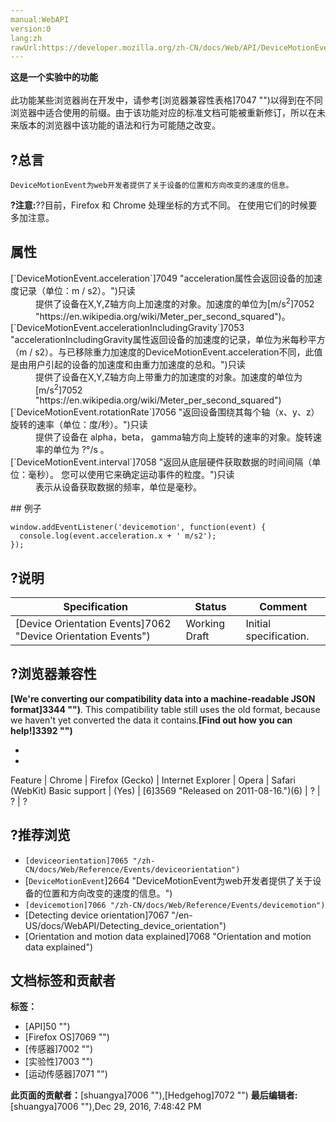 ```yaml
---
manual:WebAPI
version:0
lang:zh
rawUrl:https://developer.mozilla.org/zh-CN/docs/Web/API/DeviceMotionEvent
---
```






**这是一个实验中的功能**<br></br>此功能某些浏览器尚在开发中，请参考[浏览器兼容性表格]7047 "")以得到在不同浏览器中适合使用的前缀。由于该功能对应的标准文档可能被重新修订，所以在未来版本的浏览器中该功能的语法和行为可能随之改变。



## ?总言<a name="总言"></a>


`DeviceMotionEvent为web开发者提供了关于设备的位置和方向改变的速度的信息。`



**?注意:**??目前，Firefox 和 Chrome 处理坐标的方式不同。 在使用它们的时候要多加注意。



## 属性<a name="属性"></a>
<dl><dt>[`DeviceMotionEvent.acceleration`]7049 "acceleration属性会返回设备的加速度记录（单位：m / s2）。")只读</dt><dd>提供了设备在X,Y,Z轴方向上加速度的对象。加速度的单位为[m/s<sup>2</sup>]7052 "https://en.wikipedia.org/wiki/Meter_per_second_squared")。</dd><dt>[`DeviceMotionEvent.accelerationIncludingGravity`]7053 "accelerationIncludingGravity属性返回设备的加速度的记录，单位为米每秒平方（m / s2）。与已移除重力加速度的DeviceMotionEvent.acceleration不同，此值是由用户引起的设备的加速度和由重力加速度的总和。")只读</dt><dd>提供了设备在X,Y,Z轴方向上带重力的加速度的对象。加速度的单位为[m/s<sup>2</sup>]7052 "https://en.wikipedia.org/wiki/Meter_per_second_squared")</dd><dt>[`DeviceMotionEvent.rotationRate`]7056 "返回设备围绕其每个轴（x、y、z）旋转的速率（单位：度/秒）。")只读</dt><dd>提供了设备在 alpha，beta， gamma轴方向上旋转的速率的对象。旋转速率的单位为 ?°/s 。</dd><dt>[`DeviceMotionEvent.interval`]7058 "返回从底层硬件获取数据的时间间隔（单位：毫秒）。 您可以使用它来确定运动事件的粒度。")只读</dt><dd>表示从设备获取数据的频率，单位是毫秒。</dd></dl>
## 例子<a name="例子"></a>

```
window.addEventListener('devicemotion', function(event) {
  console.log(event.acceleration.x + ' m/s2');
});
```

## ?说明<a name="说明"></a>
Specification | Status | Comment 
 ---  |  ---  |  ---  | 
[Device Orientation Events]7062 "Device Orientation Events") | Working Draft | Initial specification. 


## ?浏览器兼容性<a name="浏览器兼容性"></a>


**[We&#39;re converting our compatibility data into a machine-readable JSON format]3344 "")**. This compatibility table still uses the old format, because we haven&#39;t yet converted the data it contains.**[Find out how you can help!]3392 "")**


* 
* 
Feature | Chrome | Firefox (Gecko) | Internet Explorer | Opera | Safari (WebKit) 
Basic support | (Yes) | [6]3569 "Released on 2011-08-16.")(6) | ? | ? | ? 




## ?推荐浏览<a name="推荐浏览"></a>

* `[deviceorientation]7065 "/zh-CN/docs/Web/Reference/Events/deviceorientation")`
* [`DeviceMotionEvent`]2664 "DeviceMotionEvent为web开发者提供了关于设备的位置和方向改变的速度的信息。")
* `[devicemotion]7066 "/zh-CN/docs/Web/Reference/Events/devicemotion")`
* [Detecting device orientation]7067 "/en-US/docs/WebAPI/Detecting_device_orientation")
* [Orientation and motion data explained]7068 "Orientation and motion data explained")



## 文档标签和贡献者
**标签：**
* [API]50 "")
* [Firefox OS]7069 "")
* [传感器]7002 "")
* [实验性]7003 "")
* [运动传感器]7071 "")

**此页面的贡献者：**[shuangya]7006 ""),[Hedgehog]7072 "")
**最后编辑者:**[shuangya]7006 ""),<time>Dec 29, 2016, 7:48:42 PM</time>


